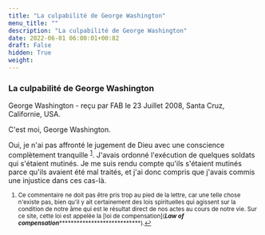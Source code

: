 ```yaml
---
title: "La culpabilité de George Washington"
menu_title: ""
description: "La culpabilité de George Washington"
date: 2022-06-01 06:00:01+00:82
draft: False
hidden: True
weight:
---
```

### La culpabilité de George Washington

George Washington - reçu par FAB le 23 Juillet 2008, Santa Cruz, Californie, USA.

C'est moi, George Washington.

Oui, je n'ai pas affronté le jugement de Dieu avec une conscience complètement tranquille <sup id="a1">[1](#f1)</sup>. J'avais ordonné l'exécution de quelques soldats qui s'étaient mutinés. Je me suis rendu compte qu'ils s'étaient mutinés parce qu'ils avaient été mal traités, et j'ai donc compris que j'avais commis une injustice dans ces cas-là.
<small>

1. <large id="f1"> Ce commentaire ne doit pas être pris trop au pied de la lettre, car une telle chose n'existe pas, bien qu'il y ait certainement des lois spirituelles qui agissent sur la condition de notre âme qui est le résultat direct de nos actes au cours de notre vie. Sur ce site, cette loi est appelée la [loi de compensation](*************Law of compensation*****************************************).[↩](#a1)
